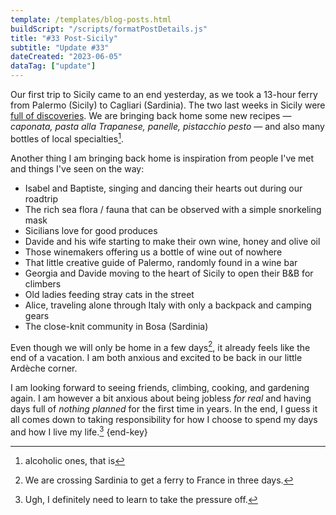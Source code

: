 ```yaml
---
template: /templates/blog-posts.html
buildScript: "/scripts/formatPostDetails.js"
title: "#33 Post-Sicily"
subtitle: "Update #33"
dateCreated: "2023-06-05"
dataTag: ["update"]
---
```


Our first trip to Sicily came to an end yesterday, as we took a 13-hour ferry from Palermo (Sicily) to Cagliari (Sardinia). The two last weeks in Sicily were [full of discoveries](/posts/sicilian-notes). We are bringing back home some new recipes — _caponata, pasta alla Trapanese, panelle, pistacchio pesto_ — and also many bottles of local specialties[^1].

Another thing I am bringing back home is inspiration from people I've met and things I've seen on the way:

- Isabel and Baptiste, singing and dancing their hearts out during our roadtrip
- The rich sea flora / fauna that can be observed with a simple snorkeling mask
- Sicilians love for good produces
- Davide and his wife starting to make their own wine, honey and olive oil
- Those winemakers offering us a bottle of wine out of nowhere
- That little creative guide of Palermo, randomly found in a wine bar
- Georgia and Davide moving to the heart of Sicily to open their B&B for climbers
- Old ladies feeding stray cats in the street
- Alice, traveling alone through Italy with only a backpack and camping gears
- The close-knit community in Bosa (Sardinia)

Even though we will only be home in a few days[^2], it already feels like the end of a vacation. I am both anxious and excited to be back in our little Ardèche corner.

I am looking forward to seeing friends, climbing, cooking, and gardening again. I am however a bit anxious about being jobless _for real_ and having days full of _nothing planned_ for the first time in years. In the end, I guess it all comes down to taking responsibility for how I choose to spend my days and how I live my life.[^3] {end-key}

[^1]: alcoholic ones, that is
[^2]: We are crossing Sardinia to get a ferry to France in three days.
[^3]: Ugh, I definitely need to learn to take the pressure off.
